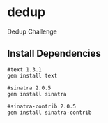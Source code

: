 # dedup
Dedup Challenge

## Install Dependencies
```
#text 1.3.1
gem install text

#sinatra 2.0.5
gem install sinatra

#sinatra-contrib 2.0.5
gem install sinatra-contrib
```


